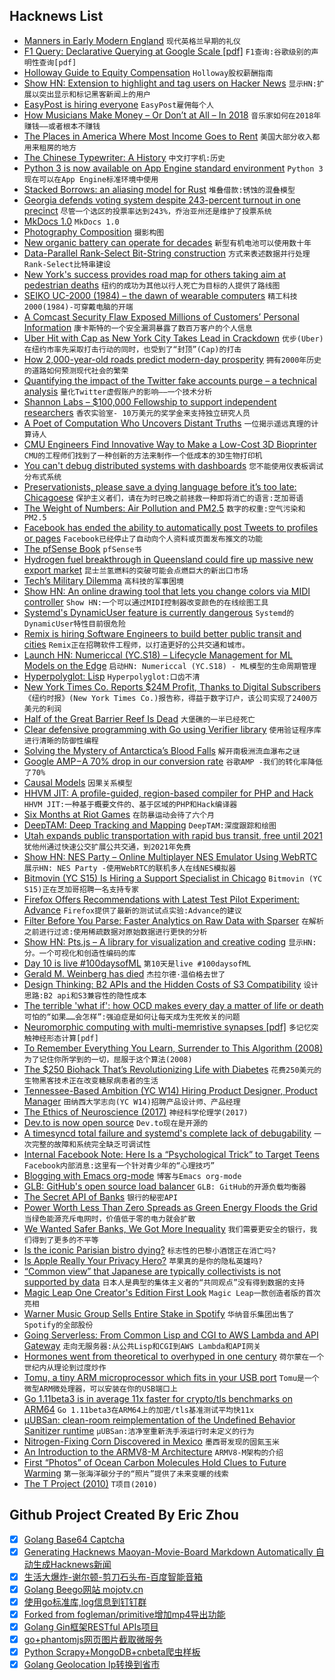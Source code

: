 ## Hacknews List


- [Manners in Early Modern England](https://amp.theguardian.com/books/2018/aug/08/in-pursuit-of-civility-by-keith-thomas-review)  `现代英格兰早期的礼仪`
- [F1 Query: Declarative Querying at Google Scale [pdf]](http://www.vldb.org/pvldb/vol11/p1835-samwel.pdf)  `F1查询:谷歌级别的声明性查询[pdf]`
- [Holloway Guide to Equity Compensation](https://www.holloway.com/g/equity-compensation)  `Holloway股权薪酬指南`
- [Show HN: Extension to highlight and tag users on Hacker News](https://github.com/veggiedefender/hn-friends)  `显示HN:扩展以突出显示和标记黑客新闻上的用户`
- [EasyPost is hiring everyone](https://www.easypost.com/jobs)  `EasyPost雇佣每个人`
- [How Musicians Make Money – Or Don’t at All – In 2018](https://www.rollingstone.com/music/music-features/how-musicians-make-money-or-dont-at-all-in-2018-706745/)  `音乐家如何在2018年赚钱——或者根本不赚钱`
- [The Places in America Where Most Income Goes to Rent](https://priceonomics.com/the-places-in-america-where-all-your-salary-goes/)  `美国大部分收入都用来租房的地方`
- [The Chinese Typewriter: A History](https://www.lrb.co.uk/v40/n05/jamie-fisher/the-left-handed-kid)  `中文打字机:历史`
- [Python 3 is now available on App Engine standard environment](https://cloud.google.com/blog/products/gcp/introducing-app-engine-second-generation-runtimes-and-python-3-7)  `Python 3现在可以在App Engine标准环境中使用`
- [Stacked Borrows: an aliasing model for Rust](https://www.ralfj.de/blog/2018/08/07/stacked-borrows.html)  `堆叠借款:锈蚀的混叠模型`
- [Georgia defends voting system despite 243-percent turnout in one precinct](https://arstechnica.com/tech-policy/2018/08/georgia-defends-voting-system-despite-243-percent-turnout-in-one-precinct/)  `尽管一个选区的投票率达到243%，乔治亚州还是维护了投票系统`
- [MkDocs 1.0](https://www.mkdocs.org/about/release-notes/#version-10-2018-08-03)  `MkDocs 1.0`
- [Photography Composition](https://antongorlin.com/blog/photography-composition-definitive-guide/)  `摄影构图`
- [New organic battery can operate for decades](https://differentimpulse.com/organic-battery-can-operate-decades/)  `新型有机电池可以使用数十年`
- [Data-Parallel Rank-Select Bit-String construction](https://haskell-works.github.io/posts/2018-08-08-data-parallel-rank-select-bit-string-construction.html)  `方式来表述数据并行处理Rank-Select比特串建设`
- [New York&#39;s success provides road map for others taking aim at pedestrian deaths](https://www.cbc.ca/news/world/new-york-s-vision-zero-success-provides-road-map-for-others-taking-aim-at-pedestrian-deaths-1.4771286)  `纽约的成功为其他以行人死亡为目标的人提供了路线图`
- [SEIKO UC-2000 (1984) – the dawn of wearable computers](https://www.inexhibit.com/case-studies/seiko-uc-2000-1984-the-dawn-of-wearable-computers/)  `精工科技2000(1984)-可穿戴电脑的开端`
- [A Comcast Security Flaw Exposed Millions of Customers’ Personal Information](https://www.buzzfeednews.com/article/nicolenguyen/a-comcast-security-flaw-exposed-millions-of-customers)  `康卡斯特的一个安全漏洞暴露了数百万客户的个人信息`
- [Uber Hit with Cap as New York City Takes Lead in Crackdown](https://www.nytimes.com/2018/08/08/nyregion/uber-vote-city-council-cap.html)  `优步(Uber)在纽约市率先采取打击行动的同时，也受到了“封顶”(Cap)的打击`
- [How 2,000-year-old roads predict modern-day prosperity](https://www.washingtonpost.com/amphtml/business/2018/08/06/how-year-old-roads-predict-modern-day-prosperity/)  `拥有2000年历史的道路如何预测现代社会的繁荣`
- [Quantifying the impact of the Twitter fake accounts purge – a technical analysis](https://elie.net/blog/web/quantifying-the-impact-of-the-twitter-fake-accounts-purge-a-technical-analysis)  `量化Twitter虚假账户的影响——一个技术分析`
- [Shannon Labs – $100,000 Fellowship to support independent researchers](https://shannonlabs.co/?hn)  `香农实验室- 10万美元的奖学金来支持独立研究人员`
- [A Poet of Computation Who Uncovers Distant Truths](https://www.quantamagazine.org/computer-scientist-constantinos-daskalakis-wins-nevanlinna-prize-20180801/)  `一位揭示遥远真理的计算诗人`
- [CMU Engineers Find Innovative Way to Make a Low-Cost 3D Bioprinter](https://healthtechmagazine.net/article/2018/07/cmu-engineers-find-innovative-way-make-low-cost-3d-bioprinter)  `CMU的工程师们找到了一种创新的方法来制作一个低成本的3D生物打印机`
- [You can&#39;t debug distributed systems with dashboards](https://read.acloud.guru/why-you-cant-effectively-debug-your-modern-systems-with-dashboards-57fe3ecd26bf)  `您不能使用仪表板调试分布式系统`
- [Preservationists, please save a dying language before it’s too late: Chicagoese](http://www.chicagotribune.com/news/columnists/kass/ct-met-chicago-language-kass-20180803-story.html?msource=9J68Z&amp;mkt_tok=eyJpIjoiT0RJek5ERXhNRGhrTURaaSIsInQiOiIrOVV6MHZVdHRuVWl1aGhnazdMSjFraXY1RzlYXC93SG1lZ1pNaVFycDZNV25Wa0RjSDZuM1lzSGtqNlBBcXoyUmhubXBNWjcxR3l6MTd3bXVTUDBjTzJhOHo5WWJRSXVubFdGRHJ2UlwvVmdWRkdiZzhzdzU1OEFsaDAxb0dDaVFpIn0%3D)  `保护主义者们，请在为时已晚之前拯救一种即将消亡的语言:芝加哥语`
- [The Weight of Numbers: Air Pollution and PM2.5](https://undark.org/breathtaking/)  `数字的权重:空气污染和PM2.5`
- [Facebook has ended the ability to automatically post Tweets to profiles or pages](https://help.twitter.com/en/managing-your-account/link-twitter-to-facebook)  `Facebook已经停止了自动向个人资料或页面发布推文的功能`
- [The pfSense Book](https://www.netgate.com/docs/pfsense/book/)  `pfSense书`
- [Hydrogen fuel breakthrough in Queensland could fire up massive new export market](http://www.abc.net.au/news/2018-08-08/hydrogen-fuel-breakthrough-csiro-game-changer-export-potential/10082514)  `昆士兰氢燃料的突破可能会点燃巨大的新出口市场`
- [Tech’s Military Dilemma](https://newrepublic.com/article/148870/techs-military-dilemma-silicon-valley)  `高科技的军事困境`
- [Show HN: An online drawing tool that lets you change colors via MIDI controller](http://www.h3nk.com/midi.htm)  `Show HN:一个可以通过MIDI控制器改变颜色的在线绘图工具`
- [Systemd&#39;s DynamicUser feature is currently dangerous](https://utcc.utoronto.ca/~cks/space/blog/linux/SystemdDynamicUserDangerous)  `Systemd的DynamicUser特性目前很危险`
- [Remix is hiring Software Engineers to build better public transit and cities](https://jobs.lever.co/remix/85754b42-d084-4457-b9a6-4555332c3ee4?lever-origin=applied&amp;lever-source%5B%5D=hackernews)  `Remix正在招聘软件工程师，以打造更好的公共交通和城市。`
- [Launch HN: Numericcal (YC.S18) – Lifecycle Management for ML Models on the Edge](item?id=17717848)  `启动HN: Numericcal (YC.S18) - ML模型的生命周期管理`
- [Hyperpolyglot: Lisp](http://hyperpolyglot.org/lisp)  `Hyperpolyglot:口齿不清`
- [New York Times Co. Reports $24M Profit, Thanks to Digital Subscribers](https://www.nytimes.com/2018/08/08/business/media/new-york-times-earnings-subscriptions.html)  `《纽约时报》(New York Times Co.)报告称，得益于数字订户，该公司实现了2400万美元的利润`
- [Half of the Great Barrier Reef Is Dead](https://www.nationalgeographic.com/magazine/2018/08/explore-atlas-great-barrier-reef-coral-bleaching-map-climate-change)  `大堡礁的一半已经死亡`
- [Clear defensive programming with Go using Verifier library](https://itnext.io/clear-defensive-programming-with-go-using-verifier-library-6f648810b453)  `使用验证程序库进行清晰的防御性编程`
- [Solving the Mystery of Antarctica’s Blood Falls](https://motherboard.vice.com/en_us/article/7xq7ba/scientists-finally-solved-the-mystery-of-antarcticas-blood-falls)  `解开南极洲流血瀑布之谜`
- [Google AMP – A 70% drop in our conversion rate](https://medium.com/the-set-list/google-amp-a-70-drop-in-our-conversion-rate-35fe3cb69c59)  `谷歌AMP -我们的转化率降低了70%`
- [Causal Models](https://plato.stanford.edu/entries/causal-models/)  `因果关系模型`
- [HHVM JIT: A profile-guided, region-based compiler for PHP and Hack](https://blog.acolyer.org/2018/08/08/hhvm-jit-a-profile-guided-region-based-compiler-for-php-and-hack/)  `HHVM JIT:一种基于概要文件的、基于区域的PHP和Hack编译器`
- [Six Months at Riot Games](http://meagan-marie.tumblr.com/post/176788011970/six-months-at-riot-games)  `在防暴运动会待了六个月`
- [DeepTAM: Deep Tracking and Mapping](https://lmb.informatik.uni-freiburg.de/people/zhouh/deeptam/)  `DeepTAM:深度跟踪和绘图`
- [Utah expands public transportation with rapid bus transit, free until 2021](http://rideuta.com/news/2018/08/UVX-Service-Starts-August-13)  `犹他州通过快速公交扩展公共交通，到2021年免费`
- [Show HN: NES Party – Online Multiplayer NES Emulator Using WebRTC](https://nes.party)  `展示HN: NES Party -使用WebRTC的联机多人在线NES模拟器`
- [Bitmovin (YC S15) Is Hiring a Support Specialist in Chicago](https://bitmovin.com/careers/?gh_jid=4044017002)  `Bitmovin (YC S15)正在芝加哥招聘一名支持专家`
- [Firefox Offers Recommendations with Latest Test Pilot Experiment: Advance](https://blog.mozilla.org/blog/2018/08/07/firefox-offers-recommendations-with-latest-test-pilot-experiment-advance/)  `Firefox提供了最新的测试试点实验:Advance的建议`
- [Filter Before You Parse: Faster Analytics on Raw Data with Sparser](https://dawn.cs.stanford.edu/2018/08/07/sparser/)  `在解析之前进行过滤:使用稀疏数据对原始数据进行更快的分析`
- [Show HN: Pts.js – A library for visualization and creative coding](https://ptsjs.org/)  `显示HN:分。一个可视化和创造性编码的库`
- [Day 10 is live #100daysofML](https://github.com/prakhar21/100-Days-of-ML)  `第10天是live #100daysofML`
- [Gerald M. Weinberg has died](https://facebook.com/story.php?story_fbid=10156413364572778&amp;id=605267777)  `杰拉尔德·温伯格去世了`
- [Design Thinking: B2 APIs and the Hidden Costs of S3 Compatibility](https://www.backblaze.com/blog/design-thinking-b2-apis-the-hidden-costs-of-s3-compatibility)  `设计思路:B2 api和S3兼容性的隐性成本`
- [The terrible &#39;what if&#39;: how OCD makes every day a matter of life or death](https://www.theguardian.com/us-news/2018/aug/01/living-with-ocd-survival-poison-contaminated-food)  `可怕的“如果……会怎样”:强迫症是如何让每天成为生死攸关的问题`
- [Neuromorphic computing with multi-memristive synapses [pdf]](https://www.nature.com/articles/s41467-018-04933-y.pdf)  `多记忆突触神经形态计算[pdf]`
- [To Remember Everything You Learn, Surrender to This Algorithm (2008)](https://www.wired.com/2008/04/ff-wozniak/)  `为了记住你所学到的一切，屈服于这个算法(2008)`
- [The $250 Biohack That’s Revolutionizing Life with Diabetes](https://www.bloomberg.com/news/features/2018-08-08/the-250-biohack-that-s-revolutionizing-life-with-diabetes)  `花费250美元的生物黑客技术正在改变糖尿病患者的生活`
- [Tennessee-Based  Ambition (YC W14) Hiring Product Designer, Product Manager](https://ambition.com/careers/)  `田纳西大学志向(YC W14)招聘产品设计师、产品经理`
- [The Ethics of Neuroscience (2017)](https://lens.monash.edu/@a-different-lens/2017/12/04/1268065/the-ethics-of-neuroscience)  `神经科学伦理学(2017)`
- [Dev.to is now open source](https://github.com/thepracticaldev/dev.to)  `Dev.to现在是开源的`
- [A timesyncd total failure and systemd&#39;s complete lack of debugability](https://utcc.utoronto.ca/~cks/space/blog/linux/SystemdTimesyncdFailure)  `一次完整的故障和系统完全缺乏可调试性`
- [Internal Facebook Note: Here Is a “Psychological Trick” to Target Teens](https://www.buzzfeednews.com/amphtml/ryanmac/facebooks-teens-tbh-psychological-trick-memo?m)  `Facebook内部消息:这里有一个针对青少年的“心理技巧”`
- [Blogging with Emacs org-mode](https://www.sadiqpk.org/blog/2018/08/08/blogging-with-org-mode.html)  `博客与Emacs org-mode`
- [GLB: GitHub&#39;s open source load balancer](https://githubengineering.com/glb-director-open-source-load-balancer/)  `GLB: GitHub的开源负载均衡器`
- [The Secret API of Banks](http://gduverger.com/secret-api-banks)  `银行的秘密API`
- [Power Worth Less Than Zero Spreads as Green Energy Floods the Grid](https://www.bloomberg.com/news/articles/2018-08-06/negative-prices-in-power-market-as-wind-solar-cut-electricity)  `当绿色能源充斥电网时，价值低于零的电力就会扩散`
- [We Wanted Safer Banks, We Got More Inequality](https://www.bloomberg.com/view/articles/2018-08-06/inequality-why-bank-rules-and-fed-rates-hurt-middle-class)  `我们需要更安全的银行，我们得到了更多的不平等`
- [Is the iconic Parisian bistro dying?](http://www.bbc.com/travel/story/20180709-is-the-iconic-parisian-bistro-dying)  `标志性的巴黎小酒馆正在消亡吗?`
- [Is Apple Really Your Privacy Hero?](https://www.bloomberg.com/news/articles/2018-08-08/is-apple-really-your-privacy-hero)  `苹果真的是你的隐私英雄吗?`
- [“Common view” that Japanese are typically collectivists is not supported by data](https://onlinelibrary.wiley.com/doi/abs/10.1111/ajsp.12334?campaign=wolearlyview&amp;)  `日本人是典型的集体主义者的“共同观点”没有得到数据的支持`
- [Magic Leap One Creator&#39;s Edition First Look](https://www.cnbc.com/2018/08/08/magic-leap-one-creators-edition-first-look.html)  `Magic Leap一款创造者版的首次亮相`
- [Warner Music Group Sells Entire Stake in Spotify](https://variety.com/2018/biz/news/warner-music-group-sells-entire-stake-in-spotify-1202897605/)  `华纳音乐集团出售了Spotify的全部股份`
- [Going Serverless: From Common Lisp and CGI to AWS Lambda and API Gateway](https://medium.com/@glikson/going-serverless-from-common-lisp-and-cgi-to-aws-lambda-and-api-gateway-9fba46c84fb8)  `走向无服务器:从公共Lisp和CGI到AWS Lambda和API网关`
- [Hormones went from theoretical to overhyped in one century](https://www.theverge.com/2018/8/7/17660818/randi-epstein-aroused-hormones-endocrinology-health-science)  `荷尔蒙在一个世纪内从理论到过度炒作`
- [Tomu, a tiny ARM microprocessor which fits in your USB port](https://tomu.im/)  `Tomu是一个微型ARM微处理器，可以安装在你的USB端口上`
- [Go 1.11beta3 is in average 11x faster for crypto/tls benchmarks on ARM64](https://gist.github.com/carlosedp/f85274ef2a9bacc773cf8ddeedaee821)  `Go 1.11beta3在ARM64上的加密/tls基准测试平均快11x`
- [µUBSan: clean-room reimplementation of the Undefined Behavior Sanitizer runtime](https://blog.netbsd.org/tnf/entry/introduction_to_%C2%B5ubsan_a_clean)  `µUBSan:洁净室重新洗手液运行时未定义的行为`
- [Nitrogen-Fixing Corn Discovered in Mexico](https://www.ucdavis.edu/food/news/grow-food-crops-without-fertilizer)  `墨西哥发现的固氮玉米`
- [An Introduction to the ARMV8-M Architecture](https://www.designnews.com/design-hardware-software/introduction-armv8-m-architecture/184277144459184?ADTRK=UBM&amp;elq_mid=5136&amp;elq_cid=655521)  `ARMV8-M架构的介绍`
- [First “Photos” of Ocean Carbon Molecules Hold Clues to Future Warming](https://www.scientificamerican.com/article/first-photos-of-ocean-carbon-molecules-hold-clues-to-future-warming/)  `第一张海洋碳分子的“照片”提供了未来变暖的线索`
- [The T Project (2010)](http://mumble.net/~jar/tproject/)  `T项目(2010)`

## Github Project Created By Eric Zhou

- [x] [Golang Base64 Captcha](https://github.com/mojocn/base64Captcha)
- [x] [Generating Hacknews Maoyan-Movie-Board Markdown Automatically 自动生成Hacknews新闻](https://github.com/dejavuzhou/md-genie)
- [x] [生活大爆炸-谢尔顿-剪刀石头布-百度智能音箱](https://github.com/mojocn/dueros-bang-game)
- [x] [Golang Beego网站 mojotv.cn](https://github.com/mojocn/www.mojotv.cn)
- [x] [使用go标准库,log信息到钉钉群](https://github.com/mojocn/dooger)
- [x] [Forked from fogleman/primitive增加mp4导出功能](https://github.com/mojocn/primitive)
- [x] [Golang Gin框架RESTful APIs项目](https://github.com/JJJJJJJerk/ezier-golang-web-api-framework)
- [x] [go+phantomjs网页图片截取微服务](https://github.com/mojocn/screen_shot)
- [x] [Python Scrapy+MongoDB+cnbeta爬虫样板](https://github.com/mojocn/scrapy_mongodb_boilerplate_cnbeta)
- [x] [Golang Geolocation Ip转换到省市](https://github.com/mojocn/ip2location)